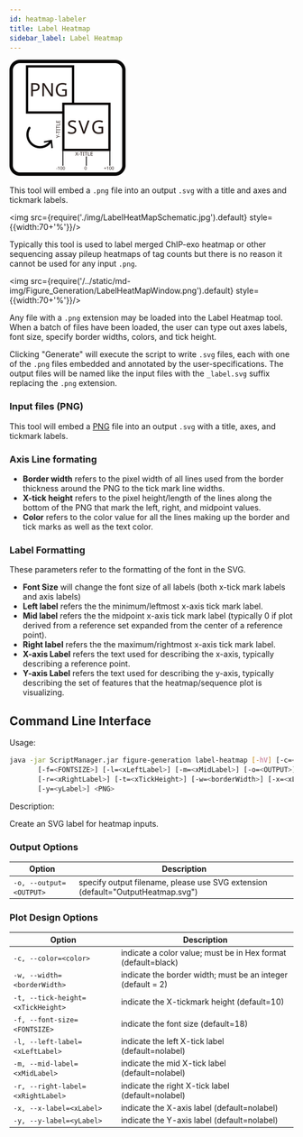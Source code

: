 ```yaml
---
id: heatmap-labeler
title: Label Heatmap
sidebar_label: Label Heatmap
---
```


![Label Heatmap](/../static/icons/Figure_Generation/Heatmaplabeler_square.svg)

This tool will embed a `.png` file into an output `.svg` with a title and axes and tickmark labels.

<img src={require('./img/LabelHeatMapSchematic.jpg').default} style={{width:70+'%'}}/>

Typically this tool is used to label merged ChIP-exo heatmap or other sequencing assay pileup heatmaps of tag counts but there is no reason it cannot be used for any input `.png`.


<img src={require('/../static/md-img/Figure_Generation/LabelHeatMapWindow.png').default} style={{width:70+'%'}}/>

Any file with a `.png` extension may be loaded into the Label Heatmap tool. When a batch of files have been loaded, the user can type out axes labels, font size, specify border widths, colors, and tick height.

Clicking "Generate" will execute the script to write `.svg` files, each with one of the `.png` files embedded and annotated by the user-specifications. The output files will be named like the input files with the `_label.svg` suffix replacing the `.png` extension.


### Input files (PNG)
This tool will embed a [PNG][png-format] file into an output `.svg` with a title, axes, and tickmark labels.

### Axis Line formating
* **Border width** refers to the pixel width of all lines used from the border thickness around the PNG to the tick mark line widths.
* **X-tick height** refers to the pixel height/length of the lines along the bottom of the PNG that mark the left, right, and midpoint values.
* **Color** refers to the color value for all the lines making up the border and tick marks as well as the text  color.


### Label Formatting
These parameters refer to the formatting of the font in the SVG.
* **Font Size** will change the font size of all labels (both x-tick mark labels and axis labels)
* **Left label** refers the the minimum/leftmost x-axis tick mark label.
* **Mid label** refers the the midpoint x-axis tick mark label (typically 0 if plot derived from a reference set expanded from the center of a reference point).
* **Right label** refers the the maximum/rightmost x-axis tick mark label.
* **X-axis Label** refers the text used for describing the x-axis, typically describing a reference point.
* **Y-axis Label** refers the text used for describing the y-axis, typically describing the set of features that the heatmap/sequence plot is visualizing.

## Command Line Interface
Usage:
```bash
java -jar ScriptManager.jar figure-generation label-heatmap [-hV] [-c=<color>]
       [-f=<FONTSIZE>] [-l=<xLeftLabel>] [-m=<xMidLabel>] [-o=<OUTPUT>]
       [-r=<xRightLabel>] [-t=<xTickHeight>] [-w=<borderWidth>] [-x=<xLabel>]
       [-y=<yLabel>] <PNG>
```
Description:

Create an SVG label for heatmap inputs.

### Output Options
| Option                                    | Description                                                                                                 |
| ----------------------------------------- | ----------------------------------------------------------------------------------------------------------- |                                               
|  `-o, --output=<OUTPUT>`                  | specify output filename, please use SVG extension (default="OutputHeatmap.svg") |
### Plot Design Options
| Option                                    | Description                                                                                                 |
| ----------------------------------------- | ----------------------------------------------------------------------------------------------------------- |
|  `-c, --color=<color>`                    | indicate a color value; must be in Hex format (default=black)
|  `-w, --width=<borderWidth>`              | indicate the border width; must be an integer (default = 2)
|  `-t, --tick-height=<xTickHeight>`        | indicate the X-tickmark height (default=10)
|  `-f, --font-size=<FONTSIZE>`             | indicate the font size (default=18)
|  `-l, --left-label=<xLeftLabel>`          | indicate the left X-tick label (default=nolabel)
|  `-m, --mid-label=<xMidLabel>`            | indicate the mid X-tick label (default=nolabel)
|  `-r, --right-label=<xRightLabel>`        | indicate the right X-tick label (default=nolabel)
|  `-x, --x-label=<xLabel>`                 | indicate the X-axis label (default=nolabel)
|  `-y, --y-label=<yLabel>`                 | indicate the Y-axis label (default=nolabel)

[png-format]:/docs/References/file-formats#png
